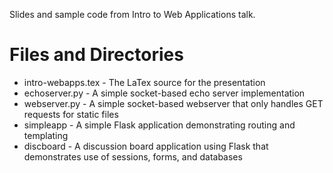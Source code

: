 Slides and sample code from Intro to Web Applications talk.

# Files and Directories

 * intro-webapps.tex - The LaTex source for the presentation
 * echoserver.py - A simple socket-based echo server implementation
 * webserver.py - A simple socket-based webserver that only handles GET 
   requests for static files
 * simpleapp - A simple Flask application demonstrating routing and templating
 * discboard - A discussion board application using Flask that demonstrates
   use of sessions, forms, and databases
